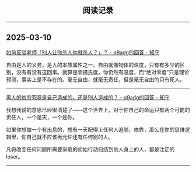 ## <center>阅读记录</center>



---

## 2025-03-10

[如何反驳老师「别人让你杀人你就杀人？」？ - q9adg的回答 - 知乎](https://www.zhihu.com/question/38682660/answer/2745448493)

自由是人的义务，是人的本质属性之一。自由就像物体的温度，只有有多少的区别，没有有没有这回事。就算是零摄氏度，你仍然有温度，而“绝对零度”只是理论预测，事实上是不存在的。毫无自由，就毫无责任，但是毫无自由的只有死人。

---

[黑人的贫穷究竟是自己造成的，还是别人造成的？ - q9adg的回答 - 知乎](https://www.zhihu.com/question/370062108/answer/1072301218)

我想我说的意思已经很清楚了——这个世界上，对于你自己的命运只有两个可能的责任人，一个是天，一个是你。

如果你想做一个有出息的，想有一天配得上任何人追随、依靠，那么在你的思维逻辑里，你自己就不应该再允许还有任何别的人。

凡将改变任何问题所需要采取的初始行动归结到他人身上的人，都是注定的loser。

---